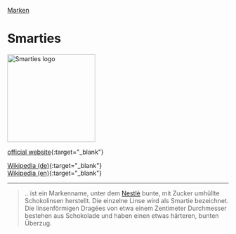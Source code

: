 [Marken](../marken.html)   

# Smarties

<img src="https://upload.wikimedia.org/wikipedia/en/b/bc/Smarties-UK-Box-Small.jpg" height="200" alt="Smarties logo">

[official website](http://www.nestle.de/marken/alle-marken/smarties){:target="_blank"}

[Wikipedia (de)](https://de.wikipedia.org/wiki/Smarties){:target="_blank"}   
[Wikipedia (en)](https://en.wikipedia.org/wiki/Smarties){:target="_blank"}   

---
> .. ist ein Markenname, unter dem [Nestlé](../konzerne/nestle.html) bunte, mit Zucker umhüllte Schokolinsen herstellt. Die einzelne Linse wird als Smartie bezeichnet. Die linsenförmigen Dragées von etwa einem Zentimeter Durchmesser bestehen aus Schokolade und haben einen etwas härteren, bunten Überzug.
